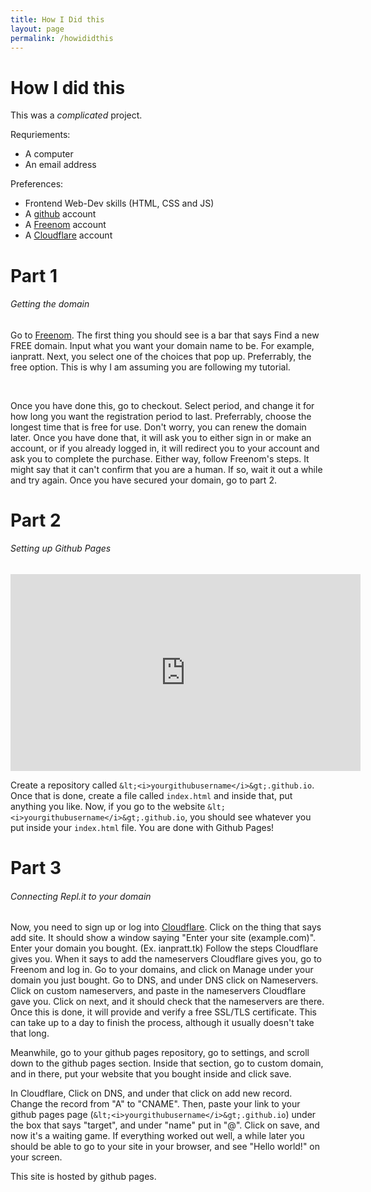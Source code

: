 ```yaml
---
title: How I Did this
layout: page
permalink: /howididthis
---
```

# How I did this

This was a *complicated* project.

Requriements:

- A computer
- An email address

<!-- -->

Preferences:

- Frontend Web-Dev skills (HTML, CSS and JS)
- A [github](<https://github.com>) account
- A [Freenom](<https://freenom.com>) account
- A [Cloudflare](<https://cloudflare.com>) account

<!-- -->

# Part 1

###### Getting the domain

Go to [Freenom](<https://freenom.com>). The first thing	you should see is a bar that says Find a new FREE domain. Input what	you want your domain name to be. For example, ianpratt. Next, you	select one of the choices that pop up. Preferrably, the free option.	This is why I am assuming you are following my tutorial.

<br>

Once you have done this, go to checkout. Select period, and change it	for how long you want the registration period to last. Preferrably, choose	the longest time that is free for use. Don't worry, you can renew the	domain later. Once you have done that, it will ask you to either sign	in or make an account, or if you already logged in, it will redirect you	to your account and ask you to complete the purchase. Either way, follow	Freenom's steps. It might say that it can't confirm that you are a human.	If so, wait it out a while and try again. Once you have secured your domain,	go to part 2.

# Part 2

###### Setting up Github Pages

<iframe src="https://www.youtube.com/embed/2MsN8gpT6jY" allow="accelerometer; autoplay; clipboard-write; encrypted-media; gyroscope; picture-in-picture" allowfullscreen="" width="560" height="315" frameborder="0"></iframe>

Create a repository called `&lt;<i>yourgithubusername</i>&gt;.github.io`. Once that is done,	create a file called `index.html` and inside that, put anything you like. Now,	if you go to the website `&lt;<i>yourgithubusername</i>&gt;.github.io`, you should see whatever	you put inside your `index.html` file. You are done with Github Pages!

# Part 3

###### Connecting Repl.it to your domain

Now, you need to sign up or log into [Cloudflare](<https://cloudflare.com>).	Click on the thing that says add site. It should show a window saying	"Enter your site (example.com)". Enter your domain you bought. (Ex. ianpratt.tk)	Follow the steps Cloudflare gives you. When it says to add the nameservers Cloudflare	gives you, go to Freenom and log in. Go to your domains, and click on Manage under	your domain you just bought. Go to DNS, and under DNS click on Nameservers.	Click on custom nameservers, and paste in the nameservers Cloudflare gave you.	Click on next, and it should check that the nameservers are there. Once this is done,	it will provide and verify a free SSL/TLS certificate. This can take up to a day to	finish the process, although it usually doesn't take that long.

Meanwhile, go to your github pages repository, go to settings, and scroll down to	the github pages section. Inside that section, go to custom domain, and in there,	put your website that you bought inside and click save.

In Cloudflare, Click on DNS, and under that click on add new record. Change the	record from "A" to "CNAME". Then, paste your link to your github pages page	(`&lt;<i>yourgithubusername</i>&gt;.github.io`) under the box that says "target",	and under "name" put in "@". Click on save, and now it's a waiting game. If	everything worked out well, a while later you should be able to go to your site in	your browser, and see "Hello world!" on your screen.

This site is hosted by github pages.